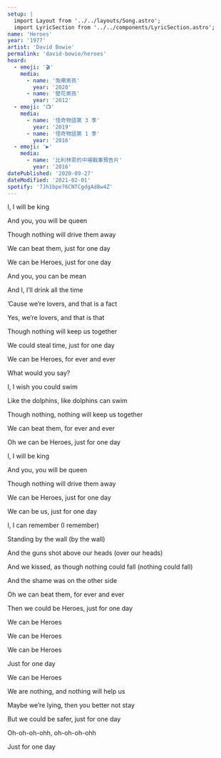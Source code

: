 ```yaml
---
setup: |
  import Layout from '../../layouts/Song.astro';
  import LyricSection from '../../components/LyricSection.astro';
name: 'Heroes'
year: '1977'
artist: 'David Bowie'
permalink: 'david-bowie/heroes'
heard:
  - emoji: '🎬'
    media:
      - name: '兔嘲男孩'
        year: '2020'
      - name: '壁花男孩'
        year: '2012'
  - emoji: '📺'
    media:
      - name: '怪奇物語第 3 季'
        year: '2019'
      - name: '怪奇物語第 1 季'
        year: '2016'
  - emoji: '▶️'
    media:
      - name: '比利林恩的中場戰事預告片'
        year: '2016'
datePublished: '2020-09-27'
dateModified: '2021-02-01'
spotify: '7Jh1bpe76CNTCgdgAdBw4Z'
---
```


<LyricSection>

I, I will be king

And you, you will be queen

Though nothing will drive them away

We can beat them, just for one day

We can be Heroes, just for one day

</LyricSection>

<LyricSection>

And you, you can be mean

And I, I&rsquo;ll drink all the time

&rsquo;Cause we&rsquo;re lovers, and that is a fact

Yes, we&rsquo;re lovers, and that is that

Though nothing will keep us together

We could steal time, just for one day

We can be Heroes, for ever and ever

What would you say?

</LyricSection>

<LyricSection>

I, I wish you could swim

Like the dolphins, like dolphins can swim

Though nothing, nothing will keep us together

We can beat them, for ever and ever

Oh we can be Heroes, just for one day

</LyricSection>

<LyricSection>

I, I will be king

And you, you will be queen

Though nothing will drive them away

We can be Heroes, just for one day

We can be us, just for one day

</LyricSection>

<LyricSection>

I, I can remember (I remember)

Standing by the wall (by the wall)

And the guns shot above our heads (over our heads)

And we kissed, as though nothing could fall (nothing could fall)

And the shame was on the other side

Oh we can beat them, for ever and ever

Then we could be Heroes, just for one day

</LyricSection>

<LyricSection>

We can be Heroes

We can be Heroes

We can be Heroes

Just for one day

We can be Heroes

</LyricSection>

<LyricSection>

We are nothing, and nothing will help us

Maybe we&rsquo;re lying, then you better not stay

But we could be safer, just for one day

Oh-oh-oh-ohh, oh-oh-oh-ohh

Just for one day

</LyricSection>
